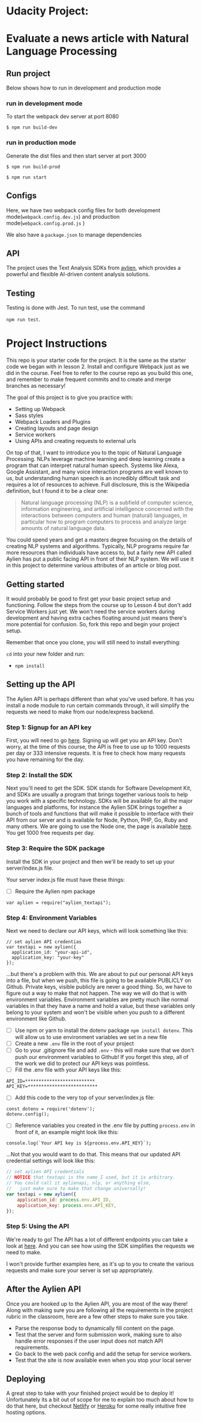 # Udacity Project:

# Evaluate a news article with Natural Language Processing

## Run project

Below shows how to run in development and production mode

### run in development mode

To start the webpack dev server at port 8080

`$ npm run build-dev`

### run in production mode

Generate the dist files and then start server at port 3000

`$ npm run build-prod`

`$ npm run start`

## Configs

Here, we have two webpack config files for both development mode(`webpack.config.dev.js`) and production mode(`webpack.config.prod.js` )

We also have a `package.json` to manage dependencies

## API

The project uses the Text Analysis SDKs from [aylien](https://aylien.com/text-api/sdks/), which provides a powerful and flexible AI-driven content analysis solutions.

## Testing

Testing is done with Jest. To run test, use the command

`npm run test`.

# Project Instructions

This repo is your starter code for the project. It is the same as the starter code we began with in lesson 2. Install and configure Webpack just as we did in the course. Feel free to refer to the course repo as you build this one, and remember to make frequent commits and to create and merge branches as necessary!

The goal of this project is to give you practice with:

- Setting up Webpack
- Sass styles
- Webpack Loaders and Plugins
- Creating layouts and page design
- Service workers
- Using APIs and creating requests to external urls

On top of that, I want to introduce you to the topic of Natural Language Processing. NLPs leverage machine learning and deep learning create a program that can interpret natural human speech. Systems like Alexa, Google Assistant, and many voice interaction programs are well known to us, but understanding human speech is an incredibly difficult task and requires a lot of resources to achieve. Full disclosure, this is the Wikipedia definition, but I found it to be a clear one:

> Natural language processing (NLP) is a subfield of computer science, information engineering, and artificial intelligence
> concerned with the interactions between computers and human (natural) languages, in particular how to program computers to
> process and analyze large amounts of natural language data.

You could spend years and get a masters degree focusing on the details of creating NLP systems and algorithms. Typically, NLP programs require far more resources than individuals have access to, but a fairly new API called Aylien has put a public facing API in front of their NLP system. We will use it in this project to determine various attributes of an article or blog post.

## Getting started

It would probably be good to first get your basic project setup and functioning. Follow the steps from the course up to Lesson 4 but don't add Service Workers just yet. We won't need the service workers during development and having extra caches floating around just means there's more potential for confusion. So, fork this repo and begin your project setup.

Remember that once you clone, you will still need to install everything:

`cd` into your new folder and run:

- `npm install`

## Setting up the API

The Aylien API is perhaps different than what you've used before. It has you install a node module to run certain commands through, it will simplify the requests we need to make from our node/express backend.

### Step 1: Signup for an API key

First, you will need to go [here](https://developer.aylien.com/signup). Signing up will get you an API key. Don't worry, at the time of this course, the API is free to use up to 1000 requests per day or 333 intensive requests. It is free to check how many requests you have remaining for the day.

### Step 2: Install the SDK

Next you'll need to get the SDK. SDK stands for Software Development Kit, and SDKs are usually a program that brings together various tools to help you work with a specific technology. SDKs will be available for all the major languages and platforms, for instance the Aylien SDK brings together a bunch of tools and functions that will make it possible to interface with their API from our server and is available for Node, Python, PHP, Go, Ruby and many others. We are going to use the Node one, the page is available [here](https://docs.aylien.com/textapi/sdks/#sdks). You get 1000 free requests per day.

### Step 3: Require the SDK package

Install the SDK in your project and then we'll be ready to set up your server/index.js file.

Your server index.js file must have these things:

- [ ] Require the Aylien npm package

```
var aylien = require("aylien_textapi");
```

### Step 4: Environment Variables

Next we need to declare our API keys, which will look something like this:

```
// set aylien API credentias
var textapi = new aylien({
  application_id: "your-api-id",
  application_key: "your-key"
});
```

...but there's a problem with this. We are about to put our personal API keys into a file, but when we push, this file is going to be available PUBLICLY on Github. Private keys, visible publicly are never a good thing. So, we have to figure out a way to make that not happen. The way we will do that is with environment variables. Environment variables are pretty much like normal variables in that they have a name and hold a value, but these variables only belong to your system and won't be visible when you push to a different environment like Github.

- [ ] Use npm or yarn to install the dotenv package `npm install dotenv`. This will allow us to use environment variables we set in a new file
- [ ] Create a new `.env` file in the root of your project
- [ ] Go to your .gitignore file and add `.env` - this will make sure that we don't push our environment variables to Github! If you forget this step, all of the work we did to protect our API keys was pointless.
- [ ] Fill the .env file with your API keys like this:

```
API_ID=**************************
API_KEY=**************************
```

- [ ] Add this code to the very top of your server/index.js file:

```
const dotenv = require('dotenv');
dotenv.config();
```

- [ ] Reference variables you created in the .env file by putting `process.env` in front of it, an example might look like this:

```
console.log(`Your API key is ${process.env.API_KEY}`);
```

...Not that you would want to do that. This means that our updated API credential settings will look like this:

```javascript
// set aylien API credentials
// NOTICE that textapi is the name I used, but it is arbitrary.
// You could call it aylienapi, nlp, or anything else,
//   just make sure to make that change universally!
var textapi = new aylien({
	application_id: process.env.API_ID,
	application_key: process.env.API_KEY,
});
```

### Step 5: Using the API

We're ready to go! The API has a lot of different endpoints you can take a look at [here](https://docs.aylien.com/textapi/endpoints/#api-endpoints). And you can see how using the SDK simplifies the requests we need to make.

I won't provide further examples here, as it's up to you to create the various requests and make sure your server is set up appropriately.

## After the Aylien API

Once you are hooked up to the Aylien API, you are most of the way there! Along with making sure you are following all the requirements in the project rubric in the classroom, here are a few other steps to make sure you take.

- Parse the response body to dynamically fill content on the page.
- Test that the server and form submission work, making sure to also handle error responses if the user input does not match API requirements.
- Go back to the web pack config and add the setup for service workers.
- Test that the site is now available even when you stop your local server

## Deploying

A great step to take with your finished project would be to deploy it! Unfortunately its a bit out of scope for me to explain too much about how to do that here, but checkout [Netlify](https://www.netlify.com/) or [Heroku](https://www.heroku.com/) for some really intuitive free hosting options.
